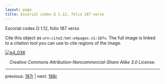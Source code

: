 ```yaml
---
layout: page
title: Escorial codex Ω 1.12, folio 187 verso
---
```


Escorial codex Ω 1.12, folio 187 verso

Cite this object as `urn:cite2:hmt:e4pages.v1:187v`.  The full image is linked to a citation tool you can use to cite regions of the image.

[![e4_036](http://www.homermultitext.org/iipsrv?IIIF=/project/homer/pyramidal/deepzoom/hmt/e4img/2017a/e4_036.tif/full/800,/0/default.jpg)](http://www.homermultitext.org/ict2/?urn=urn:cite2:hmt:e4img.2017a:e4_036) 

<p style="text-align: center; font-style: italic;">Creative Commons Attribution-Noncommercial-Share Alike 3.0 License.</p>

---

previous: [187r](../187r/) | next: [188r](../188r/)